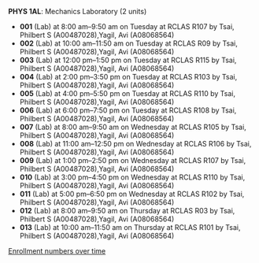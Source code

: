 **PHYS 1AL**: Mechanics Laboratory (2 units)

- **001** (Lab) at 8:00 am–9:50 am on Tuesday at RCLAS R107 by Tsai, Philbert S (A00487028),Yagil, Avi (A08068564)
- **002** (Lab) at 10:00 am–11:50 am on Tuesday at RCLAS R09 by Tsai, Philbert S (A00487028),Yagil, Avi (A08068564)
- **003** (Lab) at 12:00 pm–1:50 pm on Tuesday at RCLAS R115 by Tsai, Philbert S (A00487028),Yagil, Avi (A08068564)
- **004** (Lab) at 2:00 pm–3:50 pm on Tuesday at RCLAS R103 by Tsai, Philbert S (A00487028),Yagil, Avi (A08068564)
- **005** (Lab) at 4:00 pm–5:50 pm on Tuesday at RCLAS R110 by Tsai, Philbert S (A00487028),Yagil, Avi (A08068564)
- **006** (Lab) at 6:00 pm–7:50 pm on Tuesday at RCLAS R108 by Tsai, Philbert S (A00487028),Yagil, Avi (A08068564)
- **007** (Lab) at 8:00 am–9:50 am on Wednesday at RCLAS R105 by Tsai, Philbert S (A00487028),Yagil, Avi (A08068564)
- **008** (Lab) at 11:00 am–12:50 pm on Wednesday at RCLAS R106 by Tsai, Philbert S (A00487028),Yagil, Avi (A08068564)
- **009** (Lab) at 1:00 pm–2:50 pm on Wednesday at RCLAS R107 by Tsai, Philbert S (A00487028),Yagil, Avi (A08068564)
- **010** (Lab) at 3:00 pm–4:50 pm on Wednesday at RCLAS R110 by Tsai, Philbert S (A00487028),Yagil, Avi (A08068564)
- **011** (Lab) at 5:00 pm–6:50 pm on Wednesday at RCLAS R102 by Tsai, Philbert S (A00487028),Yagil, Avi (A08068564)
- **012** (Lab) at 8:00 am–9:50 am on Thursday at RCLAS R03 by Tsai, Philbert S (A00487028),Yagil, Avi (A08068564)
- **013** (Lab) at 10:00 am–11:50 am on Thursday at RCLAS R101 by Tsai, Philbert S (A00487028),Yagil, Avi (A08068564)

[Enrollment numbers over time](./PHYS1AL.tsv)
